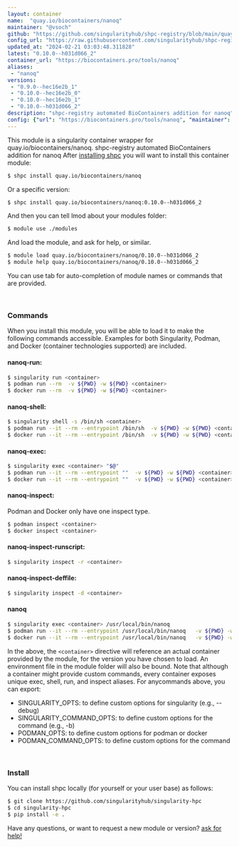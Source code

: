 ```yaml
---
layout: container
name:  "quay.io/biocontainers/nanoq"
maintainer: "@vsoch"
github: "https://github.com/singularityhub/shpc-registry/blob/main/quay.io/biocontainers/nanoq/container.yaml"
config_url: "https://raw.githubusercontent.com/singularityhub/shpc-registry/main/quay.io/biocontainers/nanoq/container.yaml"
updated_at: "2024-02-21 03:03:48.311828"
latest: "0.10.0--h031d066_2"
container_url: "https://biocontainers.pro/tools/nanoq"
aliases:
 - "nanoq"
versions:
 - "0.9.0--hec16e2b_1"
 - "0.10.0--hec16e2b_0"
 - "0.10.0--hec16e2b_1"
 - "0.10.0--h031d066_2"
description: "shpc-registry automated BioContainers addition for nanoq"
config: {"url": "https://biocontainers.pro/tools/nanoq", "maintainer": "@vsoch", "description": "shpc-registry automated BioContainers addition for nanoq", "latest": {"0.10.0--h031d066_2": "sha256:e3f7fc6e04ed0b2ae8753264c9898d981f798ada6a41689bf788e40824816ae4"}, "tags": {"0.9.0--hec16e2b_1": "sha256:af189ba24d7292e77f3d429517685f4b5e2a711f9213bc1c0dfa29da1af9b5a7", "0.10.0--hec16e2b_0": "sha256:1a9bb37e76388dd2bb3eb339bd693db4491c21e0c5439277ef99fa86ff6dd322", "0.10.0--hec16e2b_1": "sha256:7395468f267fb5771465ecb3b69f56f06737d7944d92f098295a3086f0dc159e", "0.10.0--h031d066_2": "sha256:e3f7fc6e04ed0b2ae8753264c9898d981f798ada6a41689bf788e40824816ae4"}, "docker": "quay.io/biocontainers/nanoq", "aliases": {"nanoq": "/usr/local/bin/nanoq"}}
---
```


This module is a singularity container wrapper for quay.io/biocontainers/nanoq.
shpc-registry automated BioContainers addition for nanoq
After [installing shpc](#install) you will want to install this container module:


```bash
$ shpc install quay.io/biocontainers/nanoq
```

Or a specific version:

```bash
$ shpc install quay.io/biocontainers/nanoq:0.10.0--h031d066_2
```

And then you can tell lmod about your modules folder:

```bash
$ module use ./modules
```

And load the module, and ask for help, or similar.

```bash
$ module load quay.io/biocontainers/nanoq/0.10.0--h031d066_2
$ module help quay.io/biocontainers/nanoq/0.10.0--h031d066_2
```

You can use tab for auto-completion of module names or commands that are provided.

<br>

### Commands

When you install this module, you will be able to load it to make the following commands accessible.
Examples for both Singularity, Podman, and Docker (container technologies supported) are included.

#### nanoq-run:

```bash
$ singularity run <container>
$ podman run --rm  -v ${PWD} -w ${PWD} <container>
$ docker run --rm  -v ${PWD} -w ${PWD} <container>
```

#### nanoq-shell:

```bash
$ singularity shell -s /bin/sh <container>
$ podman run --it --rm --entrypoint /bin/sh  -v ${PWD} -w ${PWD} <container>
$ docker run --it --rm --entrypoint /bin/sh  -v ${PWD} -w ${PWD} <container>
```

#### nanoq-exec:

```bash
$ singularity exec <container> "$@"
$ podman run --it --rm --entrypoint ""  -v ${PWD} -w ${PWD} <container> "$@"
$ docker run --it --rm --entrypoint ""  -v ${PWD} -w ${PWD} <container> "$@"
```

#### nanoq-inspect:

Podman and Docker only have one inspect type.

```bash
$ podman inspect <container>
$ docker inspect <container>
```

#### nanoq-inspect-runscript:

```bash
$ singularity inspect -r <container>
```

#### nanoq-inspect-deffile:

```bash
$ singularity inspect -d <container>
```


#### nanoq

```bash
$ singularity exec <container> /usr/local/bin/nanoq
$ podman run --it --rm --entrypoint /usr/local/bin/nanoq   -v ${PWD} -w ${PWD} <container> -c " $@"
$ docker run --it --rm --entrypoint /usr/local/bin/nanoq   -v ${PWD} -w ${PWD} <container> -c " $@"
```



In the above, the `<container>` directive will reference an actual container provided
by the module, for the version you have chosen to load. An environment file in the
module folder will also be bound. Note that although a container
might provide custom commands, every container exposes unique exec, shell, run, and
inspect aliases. For anycommands above, you can export:

 - SINGULARITY_OPTS: to define custom options for singularity (e.g., --debug)
 - SINGULARITY_COMMAND_OPTS: to define custom options for the command (e.g., -b)
 - PODMAN_OPTS: to define custom options for podman or docker
 - PODMAN_COMMAND_OPTS: to define custom options for the command

<br>

### Install

You can install shpc locally (for yourself or your user base) as follows:

```bash
$ git clone https://github.com/singularityhub/singularity-hpc
$ cd singularity-hpc
$ pip install -e .
```

Have any questions, or want to request a new module or version? [ask for help!](https://github.com/singularityhub/singularity-hpc/issues)